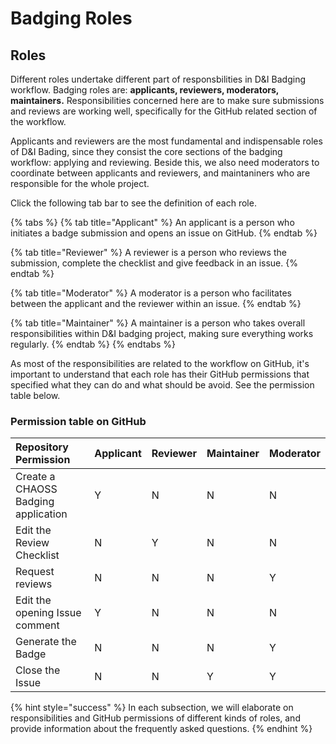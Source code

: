 # Badging Roles

## Roles

Different roles undertake different part of responsbilities in D&I Badging workflow. Badging roles are: **applicants, reviewers, moderators, maintainers.**  Responsibilities concerned here are to make sure submissions and reviews are working well, specifically for the GitHub related section of the workflow. 

Applicants and reviewers are the most fundamental and indispensable roles of D&I Bading, since they consist the core sections of the badging workflow: applying and reviewing. Beside this, we also need moderators to coordinate between applicants and reviewers, and maintaniners who are responsible for the whole project.

Click the following tab bar to see the definition of each role.

{% tabs %}
{% tab title="Applicant" %}
An applicant is a person who initiates a badge submission and opens an issue on GitHub.
{% endtab %}

{% tab title="Reviewer" %}
A reviewer is a person who reviews the submission, complete the checklist and give feedback in an issue.
{% endtab %}

{% tab title="Moderator" %}
A moderator is a person who facilitates between the applicant and the reviewer within an issue.
{% endtab %}

{% tab title="Maintainer" %}
A maintainer is a person who takes overall responsibilities within D&I badging project, making sure everything works regularly.
{% endtab %}
{% endtabs %}

As most of the responsibilities are related to the workflow on GitHub, it's important to understand that each role has their GitHub permissions that specified what they can do and what should be avoid. See the permission table below.

### Permission table on GitHub

| Repository Permission | Applicant | Reviewer | Maintainer | Moderator |
| :--- | :--- | :--- | :--- | :--- |
| Create a CHAOSS Badging application | Y | N | N | N |
| Edit the Review Checklist | N | Y | N | N |
| Request reviews | N | N | N | Y |
| Edit the opening Issue comment | Y | N | N | N |
| Generate the Badge | N | N | N | Y |
| Close the Issue | N | N | Y | Y |

{% hint style="success" %}
In each subsection, we will elaborate on responsibilities and GitHub permissions of different kinds of roles, and provide information about the frequently asked questions.
{% endhint %}

